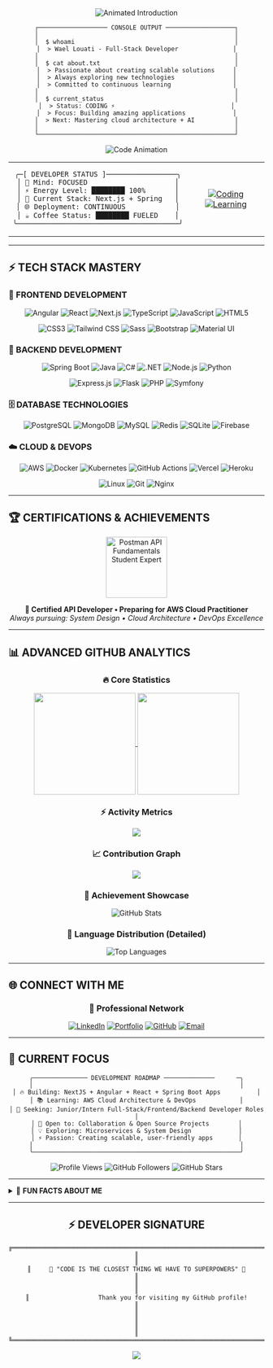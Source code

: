 <div align="center">

<img src="https://readme-typing-svg.demolab.com?font=Fira+Code&size=22&duration=2000&pause=800&color=00F5FF&center=true&vCenter=true&width=800&lines=Hi;Welcome+to+my+Profile" alt="Animated Introduction" />

```
┌─────────────────── CONSOLE OUTPUT ───────────────────┐
│                                                      │
│  $ whoami                                            │
│  > Wael Louati - Full-Stack Developer               │
│                                                      │
│  $ cat about.txt                                     │
│  > Passionate about creating scalable solutions     │
│  > Always exploring new technologies                │
│  > Committed to continuous learning                 │
│                                                      │
│  $ current_status                                    │
│  > Status: CODING ⚡                                │
│  > Focus: Building amazing applications             │
│  > Next: Mastering cloud architecture + AI           │
│                                                      │
└──────────────────────────────────────────────────────┘
```

<img src="https://readme-typing-svg.demolab.com?font=JetBrains+Mono&size=18&duration=3000&pause=1000&color=FF6B00&center=true&vCenter=true&width=600&lines=const+developer+=+{;++name:+'Wael+Louati',;++role:+'Full-Stack+Developer',;++passion:+'Always+Learning';}" alt="Code Animation" />

</div>

<!-- Real-time Status Dashboard -->
<table align="center">
<tr>
<td align="center">

```
╭─[ DEVELOPER STATUS ]─────────────────╮
│ 🧠 Mind: FOCUSED                     │
│ ⚡ Energy Level: ████████ 100%       │
│ 🔧 Current Stack: Next.js + Spring   │
│ 🌐 Deployment: CONTINUOUS            │
│ ☕ Coffee Status: ████████ FUELED    │
╰───────────────────────────────────────╯
```

</td>
<td align="center">

[![Coding](https://img.shields.io/badge/Currently%20Coding-⚡%20Next.js%2015%20%2B%20Spring%20Boot-00F5FF?style=for-the-badge&labelColor=000000)](https://github.com/wzwzDev)
[![Learning](https://img.shields.io/badge/Learning-🧠%20AWS%20Cloud%20%2B%20System%20Design-FF6B00?style=for-the-badge&labelColor=000000)](https://github.com/wzwzDev)

</td>
</tr>
</table>

---

## ⚡ TECH STACK MASTERY

### 🎯 FRONTEND DEVELOPMENT
<div align="center">

![Angular](https://img.shields.io/badge/Angular%2017+-DD0031?style=for-the-badge&logo=angular&logoColor=white&labelColor=000000)
![React](https://img.shields.io/badge/React%2018+-61DAFB?style=for-the-badge&logo=react&logoColor=black&labelColor=000000)
![Next.js](https://img.shields.io/badge/Next.js%2014+-000000?style=for-the-badge&logo=nextdotjs&logoColor=white&labelColor=00F5FF)
![TypeScript](https://img.shields.io/badge/TypeScript-3178C6?style=for-the-badge&logo=typescript&logoColor=white&labelColor=000000)
![JavaScript](https://img.shields.io/badge/JavaScript%20ES2024-F7DF1E?style=for-the-badge&logo=javascript&logoColor=black&labelColor=000000)
![HTML5](https://img.shields.io/badge/HTML5-E34F26?style=for-the-badge&logo=html5&logoColor=white&labelColor=000000)

![CSS3](https://img.shields.io/badge/CSS3-1572B6?style=for-the-badge&logo=css3&logoColor=white&labelColor=000000)
![Tailwind CSS](https://img.shields.io/badge/Tailwind%20CSS-06B6D4?style=for-the-badge&logo=tailwindcss&logoColor=white&labelColor=000000)
![Sass](https://img.shields.io/badge/Sass-CC6699?style=for-the-badge&logo=sass&logoColor=white&labelColor=000000)
![Bootstrap](https://img.shields.io/badge/Bootstrap-7952B3?style=for-the-badge&logo=bootstrap&logoColor=white&labelColor=000000)
![Material UI](https://img.shields.io/badge/Material%20UI-007FFF?style=for-the-badge&logo=mui&logoColor=white&labelColor=000000)

</div>

### 🔧 BACKEND DEVELOPMENT
<div align="center">

![Spring Boot](https://img.shields.io/badge/Spring%20Boot%203.2+-6DB33F?style=for-the-badge&logo=springboot&logoColor=white&labelColor=000000)
![Java](https://img.shields.io/badge/Java%2021+-ED8B00?style=for-the-badge&logo=openjdk&logoColor=white&labelColor=000000)
![C#](https://img.shields.io/badge/C%23%2012+-239120?style=for-the-badge&logo=csharp&logoColor=white&labelColor=000000)
![.NET](https://img.shields.io/badge/.NET%208+-512BD4?style=for-the-badge&logo=dotnet&logoColor=white&labelColor=000000)
![Node.js](https://img.shields.io/badge/Node.js%2020+-339933?style=for-the-badge&logo=nodedotjs&logoColor=white&labelColor=000000)
![Python](https://img.shields.io/badge/Python%203.12+-3776AB?style=for-the-badge&logo=python&logoColor=white&labelColor=000000)

![Express.js](https://img.shields.io/badge/Express.js-000000?style=for-the-badge&logo=express&logoColor=white&labelColor=00F5FF)
![Flask](https://img.shields.io/badge/Flask-000000?style=for-the-badge&logo=flask&logoColor=white&labelColor=000000)
![PHP](https://img.shields.io/badge/PHP-777BB4?style=for-the-badge&logo=php&logoColor=white&labelColor=000000)
![Symfony](https://img.shields.io/badge/Symfony-000000?style=for-the-badge&logo=symfony&logoColor=white&labelColor=000000)

</div>

### 🗄️ DATABASE TECHNOLOGIES
<div align="center">

![PostgreSQL](https://img.shields.io/badge/PostgreSQL-336791?style=for-the-badge&logo=postgresql&logoColor=white&labelColor=000000)
![MongoDB](https://img.shields.io/badge/MongoDB-47A248?style=for-the-badge&logo=mongodb&logoColor=white&labelColor=000000)
![MySQL](https://img.shields.io/badge/MySQL-4479A1?style=for-the-badge&logo=mysql&logoColor=white&labelColor=000000)
![Redis](https://img.shields.io/badge/Redis-DC382D?style=for-the-badge&logo=redis&logoColor=white&labelColor=000000)
![SQLite](https://img.shields.io/badge/SQLite-003B57?style=for-the-badge&logo=sqlite&logoColor=white&labelColor=000000)
![Firebase](https://img.shields.io/badge/Firebase-FFCA28?style=for-the-badge&logo=firebase&logoColor=black&labelColor=000000)

</div>

### ☁️ CLOUD & DEVOPS
<div align="center">

![AWS](https://img.shields.io/badge/AWS-232F3E?style=for-the-badge&logo=amazonaws&logoColor=white&labelColor=000000)
![Docker](https://img.shields.io/badge/Docker-2496ED?style=for-the-badge&logo=docker&logoColor=white&labelColor=000000)
![Kubernetes](https://img.shields.io/badge/Kubernetes-326CE5?style=for-the-badge&logo=kubernetes&logoColor=white&labelColor=000000)
![GitHub Actions](https://img.shields.io/badge/GitHub%20Actions-2088FF?style=for-the-badge&logo=githubactions&logoColor=white&labelColor=000000)
![Vercel](https://img.shields.io/badge/Vercel-000000?style=for-the-badge&logo=vercel&logoColor=white&labelColor=000000)
![Heroku](https://img.shields.io/badge/Heroku-430098?style=for-the-badge&logo=heroku&logoColor=white&labelColor=000000)

![Linux](https://img.shields.io/badge/Linux-FCC624?style=for-the-badge&logo=linux&logoColor=black&labelColor=000000)
![Git](https://img.shields.io/badge/Git-F05032?style=for-the-badge&logo=git&logoColor=white&labelColor=000000)
![Nginx](https://img.shields.io/badge/Nginx-009639?style=for-the-badge&logo=nginx&logoColor=white&labelColor=000000)

</div>

---

## 🏆 CERTIFICATIONS & ACHIEVEMENTS

<div align="center">

<a href="https://badgr.com/public/assertions/5vZPFCoyQZ6V2jTTQbq8lQ" target="_blank">
  <img src="https://api.badgr.io/public/assertions/5vZPFCoyQZ6V2jTTQbq8lQ/image" alt="Postman API Fundamentals Student Expert" width="120"/>
</a>

</div>

<p align="center">
  <strong>🎯 Certified API Developer • Preparing for AWS Cloud Practitioner</strong><br>
  <em>Always pursuing: System Design • Cloud Architecture • DevOps Excellence</em>
</p>

---

## 📊 ADVANCED GITHUB ANALYTICS

<div align="center">

### 🔥 Core Statistics
<a href="https://github.com/wzwzDev">
  <img height=200 align="center" src="https://github-readme-stats.vercel.app/api?username=wzwzDev&show_icons=true&theme=radical&include_all_commits=true&count_private=true&hide_border=true&bg_color=0D1117&title_color=00F5FF&icon_color=00F5FF&text_color=FFFFFF&ring_color=FF6B00" />
</a>
<a href="https://github.com/wzwzDev">
  <img height=200 align="center" src="https://github-readme-stats.vercel.app/api/top-langs/?username=wzwzDev&layout=compact&langs_count=8&theme=radical&hide_border=true&bg_color=0D1117&title_color=00F5FF&text_color=FFFFFF&card_width=320" />
</a>

### ⚡ Activity Metrics
<a href="https://github.com/wzwzDev">
  <img align="center" src="https://github-readme-streak-stats.herokuapp.com/?user=wzwzDev&theme=radical&hide_border=true&background=0D1117&stroke=00F5FF&ring=00F5FF&fire=FF6B00&currStreakLabel=00F5FF&sideLabels=FFFFFF&currStreakNum=FFFFFF&sideNums=FFFFFF&dates=FFFFFF" />
</a>

### 📈 Contribution Graph
<a href="https://github.com/wzwzDev">
  <img align="center" src="https://github-readme-activity-graph.vercel.app/graph?username=wzwzDev&bg_color=0D1117&color=00F5FF&line=00F5FF&point=FF6B00&area=true&hide_border=true&custom_title=Contribution%20Activity%20Graph&height=300" />
</a>

### 🏅 Achievement Showcase
![GitHub Stats](https://github-readme-stats.vercel.app/api?username=wzwzDev&show_icons=true&theme=radical&show=reviews,discussions_started,discussions_answered,prs_merged,prs_merged_percentage&hide_border=true&bg_color=0D1117&title_color=00F5FF&icon_color=00F5FF&text_color=FFFFFF)

### 🎯 Language Distribution (Detailed)
![Top Languages](https://github-readme-stats.vercel.app/api/top-langs/?username=wzwzDev&layout=donut&langs_count=10&theme=radical&hide_border=true&bg_color=0D1117&title_color=00F5FF&text_color=FFFFFF&size_weight=0.5&count_weight=0.5)

</div>

---
## 🌐 CONNECT WITH ME

<div align="center">

### 📡 Professional Network
[![LinkedIn](https://img.shields.io/badge/🔗%20LinkedIn%20Profile-0A66C2?style=for-the-badge&logo=linkedin&logoColor=white&labelColor=000000)](https://linkedin.com/in/wael-louati)
[![Portfolio](https://img.shields.io/badge/🌐%20Portfolio%20Website-FF6B00?style=for-the-badge&logo=firefox&logoColor=white&labelColor=000000)](https://your-portfolio.com)
[![GitHub](https://img.shields.io/badge/💻%20GitHub%20Profile-181717?style=for-the-badge&logo=github&logoColor=white&labelColor=000000)](https://github.com/wzwzDev)
[![Email](https://img.shields.io/badge/📧%20Email%20Contact-EA4335?style=for-the-badge&logo=gmail&logoColor=white&labelColor=000000)](mailto:waelwzwz@gmail.com)

</div>

---

## 🎯 CURRENT FOCUS

<div align="center">

```
╭─────────────── DEVELOPMENT ROADMAP ──────────────      ─╮
│                                                         │
│ 🔥 Building: NextJS + Angular + React + Spring Boot Apps          │
│ 📚 Learning: AWS Cloud Architecture & DevOps            │
│ 🎯 Seeking: Junior/Intern Full-Stack/Frontend/Backend Developer Roles    │
│ 🤝 Open to: Collaboration & Open Source Projects        │
│ 💡 Exploring: Microservices & System Design             │
│ ⚡ Passion: Creating scalable, user-friendly apps       │
│                                                         │
╰─────────────────────────────────────────────────────────╯
```

![Profile Views](https://komarev.com/ghpvc/?username=wzwzDev&color=00F5FF&style=for-the-badge&label=PROFILE+VIEWS)
![GitHub Followers](https://img.shields.io/github/followers/wzwzDev?color=00F5FF&style=for-the-badge&label=FOLLOWERS&labelColor=000000)
![GitHub Stars](https://img.shields.io/github/stars/wzwzDev?color=00F5FF&style=for-the-badge&label=TOTAL+STARS&labelColor=000000)

</div>

---

<details>
<summary>🔮 <strong>FUN FACTS ABOUT ME</strong></summary>

```
╔═══════════════ DEVELOPER PERSONALITY ═══════════════╗
║                                                     ║
║ 🧠 Thinks in: Multiple programming languages       ║
║ ☕ Powered by: Coffee & continuous learning         ║
║ 🎵 Codes to: Lo-fi beats & focus music             ║
║ 🌙 Peak hours: Early morning & late evening        ║
║ 🦄 Spirit animal: Persistent problem solver        ║
║ 🎮 Philosophy: Every bug is a learning opportunity ║
║ 🍕 Debugging fuel: Good food & positive vibes      ║
║ 💭 Believes: Clean code is a love letter to future ║
║ 🚀 Goal: Building applications that make a impact  ║
║                                                     ║
╚═════════════════════════════════════════════════════╝
```

</details>

---

<div align="center">

## ⚡ DEVELOPER SIGNATURE

```
╔══════════════════════════════════════════════════════════════════════════════════════╗
║                                                                                      ║
║     🌟 "CODE IS THE CLOSEST THING WE HAVE TO SUPERPOWERS" 🌟                        ║
║                                                                                      ║
║                   Thank you for visiting my GitHub profile!                          ║
║                                                                                      ║
║                                                                                      ║
╚══════════════════════════════════════════════════════════════════════════════════════╝
```

<img src="https://capsule-render.vercel.app/api?type=waving&color=gradient&customColorList=0,2,2,5,30&height=120&section=footer&text=WAEL%20LOUATI&fontSize=20&fontColor=00F5FF&animation=twinkling"/>

</div>
